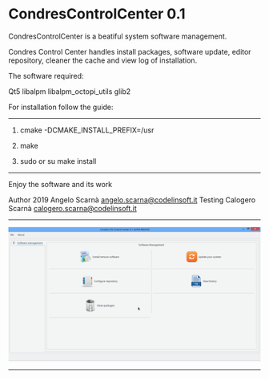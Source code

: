 CondresControlCenter 0.1
=========

CondresControlCenter is a beatiful system software management.

Condres Control Center handles install packages, software update, 
editor repository, cleaner the cache and view log of installation.

The software required:

Qt5
libalpm
libalpm_octopi_utils
glib2

For installation follow the guide:

---------------------------------------------------------------------

1) cmake -DCMAKE_INSTALL_PREFIX=/usr

2) make

3) sudo or su make install

---------------------------------------------------------------------

Enjoy the software and its work

Author 2019 Angelo Scarnà <angelo.scarna@codelinsoft.it>
Testing Calogero Scarnà <calogero.scarna@codelinsoft.it>

------------------------------------------------------------------------
![ScreenShot](https://github.com/kratos83/CondresControlCenter/blob/master/condrescontrolcenter.png)

------------------------------------------------------------------------
